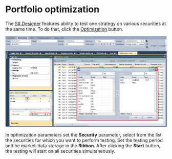 # Portfolio optimization

The [S\#.Designer](Designer.md) features ability to test one strategy on various securities at the same time. To do that, click the [Optimization](Designer_Optimization.md) button.

![Designer Portfolio testing](../images/Designer_Portfolio_testing.png)

In optimization parameters set the **Security** parameter, select from the list the securities for which you want to perform testing. Set the testing period and he market\-data storage in the **Ribbon**. After clicking the **Start** button, the testing will start on all securities simultaneously.
